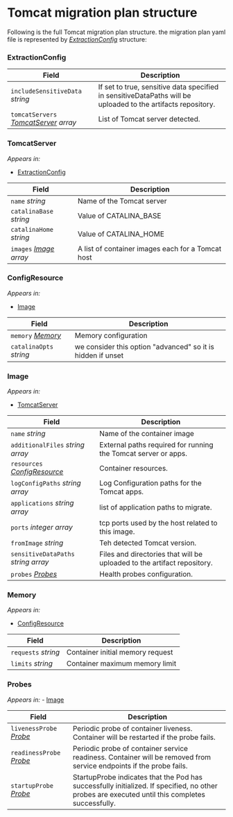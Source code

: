 # Tomcat migration plan structure

Following is the full Tomcat migration plan structure. the migration plan yaml file is represented by _[ExtractionConfig](#extractionconfig)_ structure:

### ExtractionConfig
| Field | Description |
| --- | --- |
| `includeSensitiveData` _string_ | If set to true, sensitive data specified in sensitiveDataPaths will be uploaded to the artifacts repository. |
| `tomcatServers` _[TomcatServer](#tomcatserver) array_  | List of Tomcat server detected.  |

### TomcatServer
_Appears in:_
- [ExtractionConfig](#extractionconfig)

| Field | Description |
| --- | --- |
| `name` _string_ | Name of the Tomcat server |
| `catalinaBase` _string_ | Value of CATALINA_BASE |
| `catalinaHome` _string_ | Value of CATALINA_HOME |
| `images` _[Image](#image) array_ | A list of container images each for a Tomcat host |

### ConfigResource
_Appears in:_
- [Image](#image)

| Field | Description |
| --- | --- |
| `memory` _[Memory](#memory)_ | Memory configuration |
| `catalinaOpts` _string_ | we consider this option "advanced" so it is hidden if unset |

### Image
_Appears in:_
- [TomcatServer](#tomcatserver)

| Field | Description |
| --- | --- |
| `name` _string_ | Name of the container image |
| `additionalFiles` _string array_ |  External paths required for running the Tomcat server or apps. |
| `resources` _[ConfigResource](#configresource)_ | Container resources. |
| `logConfigPaths` _string array_ | Log Configuration paths for the Tomcat apps. |
| `applications` _string array_ | list of application paths to migrate. |
| `ports` _integer array_ |  tcp ports used by the host related to this image. |
| `fromImage` _string_ | Teh detected Tomcat version. |
| `sensitiveDataPaths` _string array_ | Files and directories that will be uploaded to the artifact repository. |
| `probes` _[Probes](#probes)_ | Health probes configuration. |

### Memory
_Appears in:_
- [ConfigResource](#configresource)

| Field | Description |
| --- | --- |
| `requests` _string_ | Container initial memory request |
| `limits` _string_ |  Container maximum memory limit |


### Probes
_Appears in:_ - [Image](#image)

| Field | Description |
| --- | --- |
| `livenessProbe` _[Probe](https://kubernetes.io/docs/reference/generated/kubernetes-api/v1.22/#probe-v1-core)_ | Periodic probe of container liveness. Container will be restarted if the probe fails. |
| `readinessProbe` _[Probe](https://kubernetes.io/docs/reference/generated/kubernetes-api/v1.22/#probe-v1-core)_ | Periodic probe of container service readiness. Container will be removed from service endpoints if the probe fails.  |
| `startupProbe` _[Probe](https://kubernetes.io/docs/reference/generated/kubernetes-api/v1.22/#probe-v1-core)_ | StartupProbe indicates that the Pod has successfully initialized. If specified, no other probes are executed until this completes successfully. |

